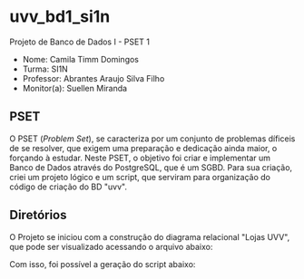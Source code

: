 # uvv_bd1_si1n
Projeto de Banco de Dados I - PSET 1

- Nome: Camila Timm Domingos
- Turma: SI1N
- Professor: Abrantes Araujo Silva Filho
- Monitor(a): Suellen Miranda

## PSET

O PSET (*Problem Set*), se caracteriza por um conjunto de problemas díficeis de se resolver, que exigem uma preparação e dedicação ainda maior, o forçando à estudar. 
Neste PSET, o objetivo foi criar e implementar um Banco de Dados através do PostgreSQL, que é um SGBD. Para sua criação, criei um projeto lógico e um script, que serviram para organização do código de criação do BD "uvv".

## Diretórios

O Projeto se iniciou com a construção do diagrama relacional "Lojas UVV", que pode ser visualizado acessando o arquivo abaixo:

Com isso, foi possível a geração do script abaixo:
